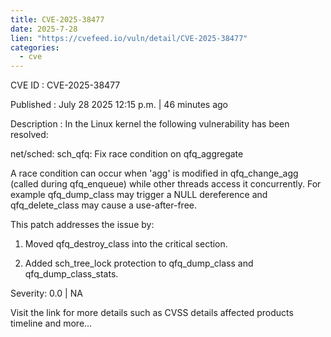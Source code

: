 ```yaml
--- 
title: CVE-2025-38477
date: 2025-7-28
lien: "https://cvefeed.io/vuln/detail/CVE-2025-38477"
categories:
  - cve
---
```


CVE ID : CVE-2025-38477

Published :  July 28
2025
12:15 p.m. | 46 minutes ago

Description : In the Linux kernel
the following vulnerability has been resolved:

net/sched: sch_qfq: Fix race condition on qfq_aggregate

A race condition can occur when 'agg' is modified in qfq_change_agg
(called during qfq_enqueue) while other threads access it
concurrently. For example
qfq_dump_class may trigger a NULL
dereference
and qfq_delete_class may cause a use-after-free.

This patch addresses the issue by:

1. Moved qfq_destroy_class into the critical section.

2. Added sch_tree_lock protection to qfq_dump_class and
qfq_dump_class_stats.

Severity: 0.0 | NA

Visit the link for more details
such as CVSS details
affected products
timeline
and more...
